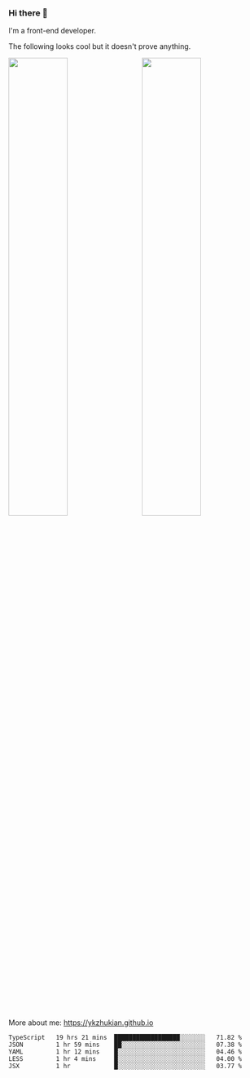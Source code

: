 ### Hi there 👋

I'm a front-end developer.

The following looks cool but it doesn't prove anything.

[<img align="right" width="48%" src="https://github-readme-stats.vercel.app/api?username=ykzhukian&show_icons=true&theme=dracula">](https://github.com/anuraghazra/github-readme-stats)

[<img width="48%" src="https://github-readme-stats.vercel.app/api/top-langs/?username=ykzhukian&layout=compact&theme=dracula">](https://github.com/anuraghazra/github-readme-stats)

More about me: 
https://ykzhukian.github.io

<!--START_SECTION:waka-->
```text
TypeScript   19 hrs 21 mins  ██████████████████░░░░░░░   71.82 % 
JSON         1 hr 59 mins    ██░░░░░░░░░░░░░░░░░░░░░░░   07.38 % 
YAML         1 hr 12 mins    █░░░░░░░░░░░░░░░░░░░░░░░░   04.46 % 
LESS         1 hr 4 mins     █░░░░░░░░░░░░░░░░░░░░░░░░   04.00 % 
JSX          1 hr            █░░░░░░░░░░░░░░░░░░░░░░░░   03.77 % 
```
<!--END_SECTION:waka-->
